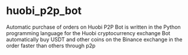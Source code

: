 # huobi_p2p_bot
Automatic purchase of orders on Huobi P2P  Bot is written in the Python programming language for the Huobi cryptocurrency exchange  Bot  automatically buy USDT and other coins on the Binance exchange in the order faster than others through p2p
